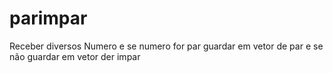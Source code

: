 # parimpar
Receber diversos Numero e se numero for par guardar em vetor de par e se não guardar em vetor der impar
